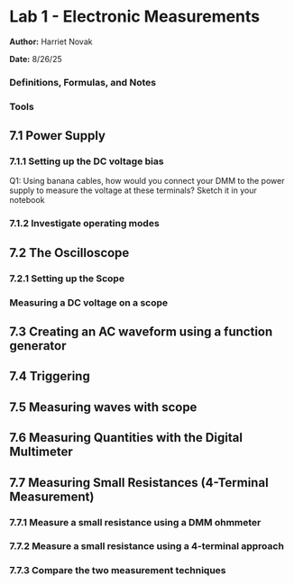 # Lab 1 - Electronic Measurements

**Author:** Harriet Novak

**Date:** 8/26/25

### Definitions, Formulas, and Notes

### Tools

## 7.1 Power Supply

### 7.1.1 Setting up the DC voltage bias

Q1: Using banana cables, how would you connect your DMM to the power supply to measure the voltage at these terminals? Sketch it in your notebook 

### 7.1.2 Investigate operating modes

## 7.2 The Oscilloscope 

### 7.2.1 Setting up the Scope

### Measuring a DC voltage on a scope 

## 7.3 Creating an AC waveform using a function generator 

## 7.4 Triggering

## 7.5 Measuring waves with scope 

## 7.6 Measuring Quantities with the Digital Multimeter

## 7.7 Measuring Small Resistances (4-Terminal Measurement)

### 7.7.1 Measure a small resistance using a DMM ohmmeter

### 7.7.2 Measure a small resistance using a 4-terminal approach 

### 7.7.3 Compare the two measurement techniques
